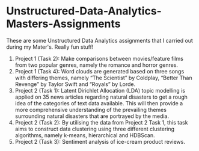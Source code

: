 # Unstructured-Data-Analytics-Masters-Assignments
These are some Unstructured Data Analytics assignments that I carried out during my Mater's. Really fun stuff!

1. Project 1 (Task 2): Make comparisons between movies/feature films from two popular genres, namely the romance and horror genres.
2. Project 1 (Task 4): Word clouds are generated based on three songs with differing themes, namely “The Scientist” by Coldplay, “Better Than Revenge” by Taylor Swift and “Royals” by Lorde.
3. Project 2 (Task 1): Latent Dirichlet Allocation (LDA) topic modelling is applied on 35 news articles regarding natural disasters to get a rough idea of the categories of text data available. This will then provide a more comprehensive understanding of the prevailing themes surrounding natural disasters that are portrayed by the media.
4. Project 2 (Task 2): By utilising the data from Project 2 Task 1, this task aims to construct data clustering using three different clustering algorithms, namely k-means, hierarchical and HDBScan.
5. Project 2 (Task 3): Sentiment analysis of ice-cream product reviews. 
